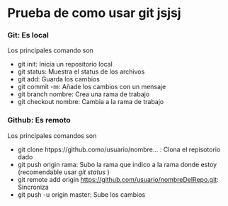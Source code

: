 # Prueba de como usar git jsjsj

### Git: Es local

Los principales comando son
  * git init: Inicia un repositorio local
  * git status: Muestra el status de los archivos
  * git add: Guarda los cambios
  * git commit -m: Añade los cambios con un mensaje
  * git branch nombre: Crea una rama de trabajo
  * git checkout nombre: Cambia a la rama de trabajo

### Github: Es remoto

Los principales comandos son
  * git clone htpps://github.como/usuario/nombre... : Clona el repisotorio dado
  * git push origin rama: Subo la rama que indico a la rama donde estoy (recomendable usar _git status_ )
  * git remote add origin https://github.com/usuario/nombreDelRepo.git: Sincroniza
  * git push -u origin master: Sube los cambios 
